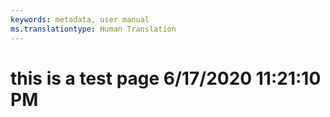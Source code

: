 ```yaml
---
keywords: metadata, user manual
ms.translationtype: Human Translation
---
```

# this is a test page 6/17/2020 11:21:10 PM